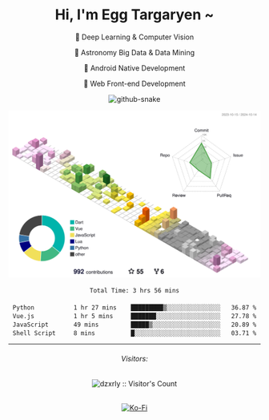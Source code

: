 <div align="center">

# Hi, I'm Egg Targaryen ~

</div>

<div align="center">

👀 Deep Learning & Computer Vision

🔭 Astronomy Big Data & Data Mining

📱 Android Native Development

🛜 Web Front-end Development

</div>

<p align="center">
	<picture>
  		<source media="(prefers-color-scheme: dark)" srcset="https://raw.githubusercontent.com/dzxrly/dzxrly/output/github-contribution-grid-snake-dark.svg" />
  		<source media="(prefers-color-scheme: light)" srcset="https://raw.githubusercontent.com/dzxrly/dzxrly/output/github-contribution-grid-snake.svg" />
  		<img alt="github-snake" src="github-snake.svg" />
	</picture>
</p>

<div align="center">
	<picture>
	  <source media="(prefers-color-scheme: light)" srcset="https://raw.githubusercontent.com/dzxrly/dzxrly/main/profile-3d-contrib/profile-custom-season.svg" />
	  <source media="(prefers-color-scheme: dark)" srcset="https://raw.githubusercontent.com/dzxrly/dzxrly/main/profile-3d-contrib/profile-custom-season-dark.svg" />
	  <img alt="github profile contributions chart" src="https://raw.githubusercontent.com/dzxrly/dzxrly/main/profile-3d-contrib/profile-custom-season.svg" />
	</picture>
</div>

<div align="center">

<!--START_SECTION:waka-->

```txt
Total Time: 3 hrs 56 mins

Python           1 hr 27 mins    █████████▒░░░░░░░░░░░░░░░   36.87 %
Vue.js           1 hr 5 mins     ███████░░░░░░░░░░░░░░░░░░   27.78 %
JavaScript       49 mins         █████▒░░░░░░░░░░░░░░░░░░░   20.89 %
Shell Script     8 mins          █░░░░░░░░░░░░░░░░░░░░░░░░   03.71 %
```

<!--END_SECTION:waka-->
 
</div>

<!--
<div style="display: flex; justify-content: center; align-items: center; flex-wrap: wrap;">
	<picture>
		<source media="(prefers-color-scheme: light)" srcset="https://github-readme-stats.vercel.app/api?username=dzxrly&hide_border=false&include_all_commits=true&count_private=true" />
	  	<source media="(prefers-color-scheme: dark)" srcset="https://github-readme-stats.vercel.app/api?username=dzxrly&hide_border=false&include_all_commits=true&count_private=true&theme=onedark" />
	  	<img alt="github profile code stat" src="https://github-readme-stats.vercel.app/api?username=dzxrly&hide_border=false&include_all_commits=true&count_private=true" />
	</picture>
	<picture>
		<source media="(prefers-color-scheme: light)" srcset="https://github-readme-stats.vercel.app/api/top-langs/?username=dzxrly&hide_border=false&include_all_commits=true&count_private=true&layout=compact" />
	  	<source media="(prefers-color-scheme: dark)" srcset="https://github-readme-stats.vercel.app/api/top-langs/?username=dzxrly&hide_border=false&include_all_commits=true&count_private=true&layout=compact&theme=onedark" />
	  	<img alt="github profile code stat" src="https://github-readme-stats.vercel.app/api/top-langs/?username=dzxrly&hide_border=false&include_all_commits=true&count_private=true&layout=compact" />
	</picture>
 	<picture>
		<source media="(prefers-color-scheme: light)" srcset="https://github-readme-streak-stats.herokuapp.com/?user=dzxrly&hide_border=false" />
	  	<source media="(prefers-color-scheme: dark)" srcset="https://github-readme-streak-stats.herokuapp.com/?user=dzxrly&hide_border=false&theme=onedark" />
	  	<img alt="github profile code stat" src="https://github-readme-streak-stats.herokuapp.com/?user=dzxrly&hide_border=false" />
	</picture>
</div>
-->

---

<div align="center">
<h6>Visitors: </h6>
</div>
<div align="center">
<img src="https://profile-counter.glitch.me/dzxrly/count.svg" alt="dzxrly :: Visitor's Count" />
</div>
</br>
<div align="center">
  
  [![Ko-Fi](https://img.shields.io/badge/Ko--fi-F16061?style=for-the-badge&logo=ko-fi&logoColor=white)](https://ko-fi.com/eggtargaryen) 
  
</div>
